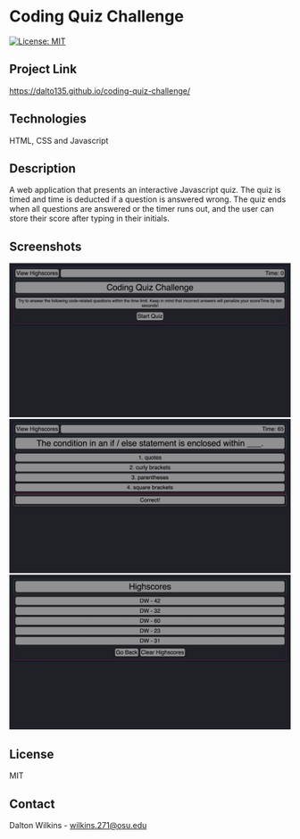 # Coding Quiz Challenge

[![License: MIT](https://img.shields.io/badge/License-MIT-blue.svg)](https://opensource.org/licenses/MIT)

## Project Link
https://dalto135.github.io/coding-quiz-challenge/

## Technologies
HTML, CSS and Javascript

## Description
A web application that presents an interactive Javascript quiz. The quiz is timed and time is deducted if a question is answered wrong. The quiz ends when all questions are answered or the timer runs out, and the user can store their score after typing in their initials.

## Screenshots
![Screenshot1](assets/images/screenshot1.png)
![Screenshot2](assets/images/screenshot2.png)
![Screenshot3](assets/images/screenshot3.png)

## License
MIT

## Contact
Dalton Wilkins - wilkins.271@osu.edu
